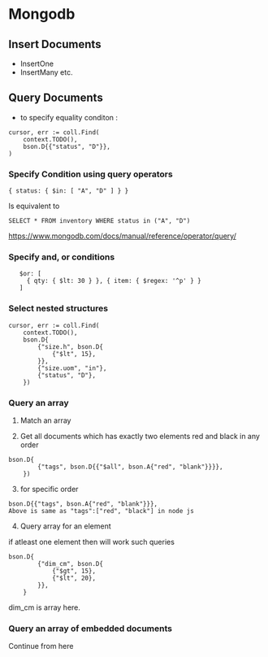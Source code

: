 # Mongodb

## Insert Documents

- InsertOne
- InsertMany etc.

## Query Documents

- to specify equality conditon <field>:<value>

```
cursor, err := coll.Find(
	context.TODO(),
	bson.D{{"status", "D"}},
)
```

### Specify Condition using query operators

```
{ status: { $in: [ "A", "D" ] } }
```

Is equivalent to 

`SELECT * FROM inventory WHERE status in ("A", "D")`

https://www.mongodb.com/docs/manual/reference/operator/query/

### Specify and, or conditions

```
   $or: [
     { qty: { $lt: 30 } }, { item: { $regex: '^p' } }
   ]
```

### Select nested structures

```
cursor, err := coll.Find(
	context.TODO(),
	bson.D{
		{"size.h", bson.D{
			{"$lt", 15},
		}},
		{"size.uom", "in"},
		{"status", "D"},
	})
```
### Query an array

1. Match an array



2. Get all documents which has exactly two elements red and black in any order

```
bson.D{
		{"tags", bson.D{{"$all", bson.A{"red", "blank"}}}},
	})
```

3. for specific order

```
bson.D{{"tags", bson.A{"red", "blank"}}},
Above is same as "tags":["red", "black"] in node js
```

4. Query array for an element

if atleast one element then will work such queries

```
bson.D{
		{"dim_cm", bson.D{
			{"$gt", 15},
			{"$lt", 20},
		}},
	}
```

dim_cm is array here.

### Query an array of embedded documents

Continue from here


